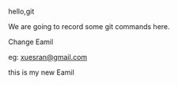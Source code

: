 hello,git

We are going to record some git commands here.

Change Eamil

eg: xuesran@gmail.com

this is my new Eamil
